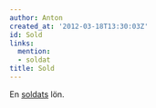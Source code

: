 ```yaml
---
author: Anton
created_at: '2012-03-18T13:30:03Z'
id: Sold
links:
  mention:
  - soldat
title: Sold
---
```


En [soldats] lön.

  [soldats]: soldat
